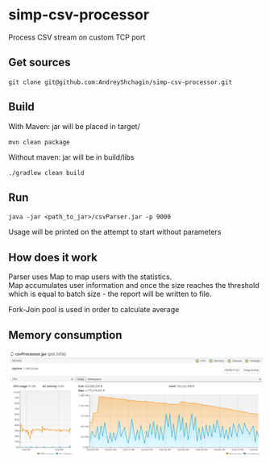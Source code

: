 # simp-csv-processor

Process CSV stream on custom TCP port

## Get sources

```
git clone git@github.com:AndreyShchagin/simp-csv-processor.git
```

## Build
 With Maven: jar will be placed in target/
 ```
 mvn clean package
 ```
 
 Without maven: jar will be in build/libs
 ```
 ./gradlew clean build
 ```
 
## Run

```
java -jar <path_to_jar>/csvParser.jar -p 9000
```

Usage will be printed on the attempt to start without parameters

## How does it work

Parser uses Map to map users with the statistics.  
Map accumulates user information and once the size reaches the threshold which is equal to batch size - the report will be written to file.  

Fork-Join pool is used in order to calculate average

## Memory consumption
 
![memory consumption](img/csvParserMem.png "Memory consumption on local environment")
